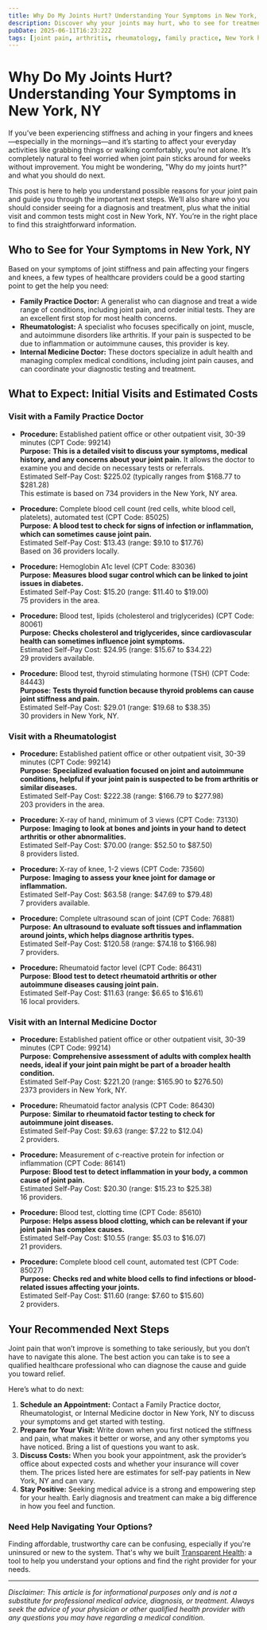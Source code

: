 ```yaml
---
title: Why Do My Joints Hurt? Understanding Your Symptoms in New York, NY  
description: Discover why your joints may hurt, who to see for treatment, and estimated healthcare costs in New York, NY for joint pain symptoms.  
pubDate: 2025-06-11T16:23:22Z
tags: [joint pain, arthritis, rheumatology, family practice, New York healthcare, healthcare costs]  
---
```


# Why Do My Joints Hurt? Understanding Your Symptoms in New York, NY

If you’ve been experiencing stiffness and aching in your fingers and knees—especially in the mornings—and it’s starting to affect your everyday activities like grabbing things or walking comfortably, you’re not alone. It’s completely natural to feel worried when joint pain sticks around for weeks without improvement. You might be wondering, "Why do my joints hurt?" and what you should do next.

This post is here to help you understand possible reasons for your joint pain and guide you through the important next steps. We’ll also share who you should consider seeing for a diagnosis and treatment, plus what the initial visit and common tests might cost in New York, NY. You’re in the right place to find this straightforward information.

## Who to See for Your Symptoms in New York, NY

Based on your symptoms of joint stiffness and pain affecting your fingers and knees, a few types of healthcare providers could be a good starting point to get the help you need:

- **Family Practice Doctor:** A generalist who can diagnose and treat a wide range of conditions, including joint pain, and order initial tests. They are an excellent first stop for most health concerns.  
- **Rheumatologist:** A specialist who focuses specifically on joint, muscle, and autoimmune disorders like arthritis. If your pain is suspected to be due to inflammation or autoimmune causes, this provider is key.  
- **Internal Medicine Doctor:** These doctors specialize in adult health and managing complex medical conditions, including joint pain causes, and can coordinate your diagnostic testing and treatment.

## What to Expect: Initial Visits and Estimated Costs

### Visit with a Family Practice Doctor

- **Procedure:** Established patient office or other outpatient visit, 30-39 minutes (CPT Code: 99214)  
  **Purpose:** **This is a detailed visit to discuss your symptoms, medical history, and any concerns about your joint pain.** It allows the doctor to examine you and decide on necessary tests or referrals.  
  Estimated Self-Pay Cost: $225.02 (typically ranges from $168.77 to $281.28)  
  This estimate is based on 734 providers in the New York, NY area.

- **Procedure:** Complete blood cell count (red cells, white blood cell, platelets), automated test (CPT Code: 85025)  
  **Purpose:** **A blood test to check for signs of infection or inflammation, which can sometimes cause joint pain.**  
  Estimated Self-Pay Cost: $13.43 (range: $9.10 to $17.76)  
  Based on 36 providers locally.

- **Procedure:** Hemoglobin A1c level (CPT Code: 83036)  
  **Purpose:** **Measures blood sugar control which can be linked to joint issues in diabetes.**  
  Estimated Self-Pay Cost: $15.20 (range: $11.40 to $19.00)  
  75 providers in the area.

- **Procedure:** Blood test, lipids (cholesterol and triglycerides) (CPT Code: 80061)  
  **Purpose:** **Checks cholesterol and triglycerides, since cardiovascular health can sometimes influence joint symptoms.**  
  Estimated Self-Pay Cost: $24.95 (range: $15.67 to $34.22)  
  29 providers available.

- **Procedure:** Blood test, thyroid stimulating hormone (TSH) (CPT Code: 84443)  
  **Purpose:** **Tests thyroid function because thyroid problems can cause joint stiffness and pain.**  
  Estimated Self-Pay Cost: $29.01 (range: $19.68 to $38.35)  
  30 providers in New York, NY.

### Visit with a Rheumatologist

- **Procedure:** Established patient office or other outpatient visit, 30-39 minutes (CPT Code: 99214)  
  **Purpose:** **Specialized evaluation focused on joint and autoimmune conditions, helpful if your joint pain is suspected to be from arthritis or similar diseases.**  
  Estimated Self-Pay Cost: $222.38 (range: $166.79 to $277.98)  
  203 providers in the area.

- **Procedure:** X-ray of hand, minimum of 3 views (CPT Code: 73130)  
  **Purpose:** **Imaging to look at bones and joints in your hand to detect arthritis or other abnormalities.**  
  Estimated Self-Pay Cost: $70.00 (range: $52.50 to $87.50)  
  8 providers listed.

- **Procedure:** X-ray of knee, 1-2 views (CPT Code: 73560)  
  **Purpose:** **Imaging to assess your knee joint for damage or inflammation.**  
  Estimated Self-Pay Cost: $63.58 (range: $47.69 to $79.48)  
  7 providers available.

- **Procedure:** Complete ultrasound scan of joint (CPT Code: 76881)  
  **Purpose:** **An ultrasound to evaluate soft tissues and inflammation around joints, which helps diagnose arthritis types.**  
  Estimated Self-Pay Cost: $120.58 (range: $74.18 to $166.98)  
  7 providers.

- **Procedure:** Rheumatoid factor level (CPT Code: 86431)  
  **Purpose:** **Blood test to detect rheumatoid arthritis or other autoimmune diseases causing joint pain.**  
  Estimated Self-Pay Cost: $11.63 (range: $6.65 to $16.61)  
  16 local providers.

### Visit with an Internal Medicine Doctor

- **Procedure:** Established patient office or other outpatient visit, 30-39 minutes (CPT Code: 99214)  
  **Purpose:** **Comprehensive assessment of adults with complex health needs, ideal if your joint pain might be part of a broader health condition.**  
  Estimated Self-Pay Cost: $221.20 (range: $165.90 to $276.50)  
  2373 providers in New York, NY.

- **Procedure:** Rheumatoid factor analysis (CPT Code: 86430)  
  **Purpose:** **Similar to rheumatoid factor testing to check for autoimmune joint diseases.**  
  Estimated Self-Pay Cost: $9.63 (range: $7.22 to $12.04)  
  2 providers.

- **Procedure:** Measurement of c-reactive protein for infection or inflammation (CPT Code: 86141)  
  **Purpose:** **Blood test to detect inflammation in your body, a common cause of joint pain.**  
  Estimated Self-Pay Cost: $20.30 (range: $15.23 to $25.38)  
  16 providers.

- **Procedure:** Blood test, clotting time (CPT Code: 85610)  
  **Purpose:** **Helps assess blood clotting, which can be relevant if your joint pain has complex causes.**  
  Estimated Self-Pay Cost: $10.55 (range: $5.03 to $16.07)  
  21 providers.

- **Procedure:** Complete blood cell count, automated test (CPT Code: 85027)  
  **Purpose:** **Checks red and white blood cells to find infections or blood-related issues affecting your joints.**  
  Estimated Self-Pay Cost: $11.60 (range: $7.60 to $15.60)  
  2 providers.



## Your Recommended Next Steps

Joint pain that won’t improve is something to take seriously, but you don’t have to navigate this alone. The best action you can take is to see a qualified healthcare professional who can diagnose the cause and guide you toward relief.

Here’s what to do next:

1. **Schedule an Appointment:** Contact a Family Practice doctor, Rheumatologist, or Internal Medicine doctor in New York, NY to discuss your symptoms and get started with testing.  
2. **Prepare for Your Visit:** Write down when you first noticed the stiffness and pain, what makes it better or worse, and any other symptoms you have noticed. Bring a list of questions you want to ask.  
3. **Discuss Costs:** When you book your appointment, ask the provider’s office about expected costs and whether your insurance will cover them. The prices listed here are estimates for self-pay patients in New York, NY and can vary.  
4. **Stay Positive:** Seeking medical advice is a strong and empowering step for your health. Early diagnosis and treatment can make a big difference in how you feel and function.

### Need Help Navigating Your Options?

Finding affordable, trustworthy care can be confusing, especially if you're uninsured or new to the system. That's why we built [Transparent Health](https://transparenthealth.ai): a tool to help you understand your options and find the right provider for your needs.

---

*Disclaimer: This article is for informational purposes only and is not a substitute for professional medical advice, diagnosis, or treatment. Always seek the advice of your physician or other qualified health provider with any questions you may have regarding a medical condition.*